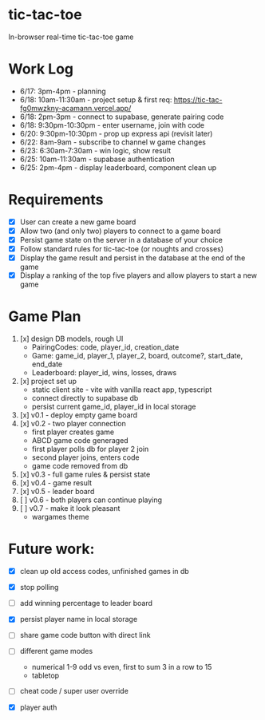 # tic-tac-toe
In-browser real-time tic-tac-toe game

# Work Log
 - 6/17: 3pm-4pm - planning
 - 6/18: 10am-11:30am - project setup & first req: https://tic-tac-fg0mwzkny-acamann.vercel.app/
 - 6/18: 2pm-3pm - connect to supabase, generate pairing code
 - 6/18: 9:30pm-10:30pm - enter username, join with code
 - 6/20: 9:30pm-10:30pm - prop up express api (revisit later)
 - 6/22: 8am-9am - subscribe to channel w game changes
 - 6/23: 6:30am-7:30am - win logic, show result
 - 6/25: 10am-11:30am - supabase authentication
 - 6/25: 2pm-4pm - display leaderboard, component clean up

# Requirements
 - [x] User can create a new game board
 - [x] Allow two (and only two) players to connect to a game board
 - [x] Persist game state on the server in a database of your choice
 - [x] Follow standard rules for tic-tac-toe (or noughts and crosses)
 - [x] Display the game result and persist in the database at the end of the game
 - [x] Display a ranking of the top five players and allow players to start a new game

# Game Plan
 1. [x] design DB models, rough UI
    - PairingCodes: code, player_id, creation_date
    - Game: game_id, player_1, player_2, board, outcome?, start_date, end_date
    - Leaderboard: player_id, wins, losses, draws
 2. [x] project set up 
    - static client site - vite with vanilla react app, typescript
    - connect directly to supabase db
    - persist current game_id, player_id in local storage
 3. [x] v0.1 - deploy empty game board
 4. [x] v0.2 - two player connection
    - first player creates game
    - ABCD game code generaged
    - first player polls db for player 2 join
    - second player joins, enters code
    - game code removed from db
 5. [x] v0.3 - full game rules & persist state
 6. [x] v0.4 - game result
 7. [x] v0.5 - leader board
 8. [ ] v0.6 - both players can continue playing
 8. [ ] v0.7 - make it look pleasant
    - wargames theme

# Future work:
 - [x] clean up old access codes, unfinished games in db
 - [x] stop polling
 - [ ] add winning percentage to leader board
 - [x] persist player name in local storage
 - [ ] share game code button with direct link
 - [ ] different game modes 
   - numerical 1-9 odd vs even, first to sum 3 in a row to 15
   - tabletop
 - [ ] cheat code / super user override
 - [x] player auth

